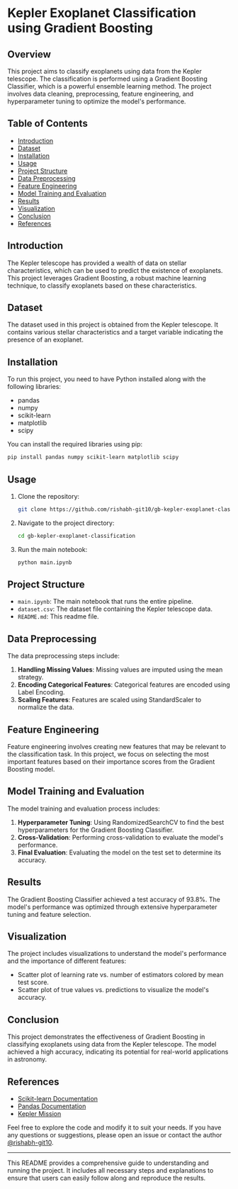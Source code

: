 # Kepler Exoplanet Classification using Gradient Boosting

## Overview
This project aims to classify exoplanets using data from the Kepler telescope. The classification is performed using a Gradient Boosting Classifier, which is a powerful ensemble learning method. The project involves data cleaning, preprocessing, feature engineering, and hyperparameter tuning to optimize the model's performance.

## Table of Contents
- [Introduction](#introduction)
- [Dataset](#dataset)
- [Installation](#installation)
- [Usage](#usage)
- [Project Structure](#project-structure)
- [Data Preprocessing](#data-preprocessing)
- [Feature Engineering](#feature-engineering)
- [Model Training and Evaluation](#model-training-and-evaluation)
- [Results](#results)
- [Visualization](#visualization)
- [Conclusion](#conclusion)
- [References](#references)

## Introduction
The Kepler telescope has provided a wealth of data on stellar characteristics, which can be used to predict the existence of exoplanets. This project leverages Gradient Boosting, a robust machine learning technique, to classify exoplanets based on these characteristics.

## Dataset
The dataset used in this project is obtained from the Kepler telescope. It contains various stellar characteristics and a target variable indicating the presence of an exoplanet.

## Installation
To run this project, you need to have Python installed along with the following libraries:
- pandas
- numpy
- scikit-learn
- matplotlib
- scipy

You can install the required libraries using pip:
```bash
pip install pandas numpy scikit-learn matplotlib scipy
```

## Usage
1. Clone the repository:
   ```bash
   git clone https://github.com/rishabh-git10/gb-kepler-exoplanet-classification
   ```
2. Navigate to the project directory:
   ```bash
   cd gb-kepler-exoplanet-classification
   ```
3. Run the main notebook:
   ```bash
   python main.ipynb
   ```

## Project Structure
- `main.ipynb`: The main notebook that runs the entire pipeline.
- `dataset.csv`: The dataset file containing the Kepler telescope data.
- `README.md`: This readme file.

## Data Preprocessing
The data preprocessing steps include:
1. **Handling Missing Values**: Missing values are imputed using the mean strategy.
2. **Encoding Categorical Features**: Categorical features are encoded using Label Encoding.
3. **Scaling Features**: Features are scaled using StandardScaler to normalize the data.

## Feature Engineering
Feature engineering involves creating new features that may be relevant to the classification task. In this project, we focus on selecting the most important features based on their importance scores from the Gradient Boosting model.

## Model Training and Evaluation
The model training and evaluation process includes:
1. **Hyperparameter Tuning**: Using RandomizedSearchCV to find the best hyperparameters for the Gradient Boosting Classifier.
2. **Cross-Validation**: Performing cross-validation to evaluate the model's performance.
3. **Final Evaluation**: Evaluating the model on the test set to determine its accuracy.

## Results
The Gradient Boosting Classifier achieved a test accuracy of 93.8%. The model's performance was optimized through extensive hyperparameter tuning and feature selection.

## Visualization
The project includes visualizations to understand the model's performance and the importance of different features:
- Scatter plot of learning rate vs. number of estimators colored by mean test score.
- Scatter plot of true values vs. predictions to visualize the model's accuracy.

## Conclusion
This project demonstrates the effectiveness of Gradient Boosting in classifying exoplanets using data from the Kepler telescope. The model achieved a high accuracy, indicating its potential for real-world applications in astronomy.

## References
- [Scikit-learn Documentation](https://scikit-learn.org/stable/documentation.html)
- [Pandas Documentation](https://pandas.pydata.org/pandas-docs/stable/)
- [Kepler Mission](https://www.nasa.gov/mission_pages/kepler/main/index.html)

Feel free to explore the code and modify it to suit your needs. If you have any questions or suggestions, please open an issue or contact the author [@rishabh-git10](https://github.com/rishabh-git10).

---

This README provides a comprehensive guide to understanding and running the project. It includes all necessary steps and explanations to ensure that users can easily follow along and reproduce the results.